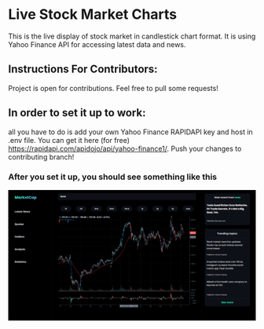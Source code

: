 # Live Stock Market Charts

This is the live display of stock market in candlestick chart format. 
It is using Yahoo Finance API for accessing latest data and news.

## Instructions For Contributors: 
Project is open for contributions. Feel free to pull some requests! 

## In order to set it up to work: 
all you have to do is add your own Yahoo Finance RAPIDAPI key and host in .env file. You can get it here (for free) https://rapidapi.com/apidojo/api/yahoo-finance1/. Push your changes to contributing branch!

### After you set it up, you should see something like this 
![image info](./pictures/Screenshot.png)